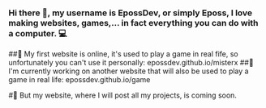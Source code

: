 ### Hi there 👋, my username is EpossDev, or simply Eposs, I love making websites, games,... in fact everything you can do with a computer. 💻 

##🚀 My first website is online, it's used to play a game in real fife, so unfortunately you can't use it personally: epossdev.github.io/misterx
##🔭 I'm currently working on another website that will also be used to play a game in real life: epossdev.github.io/game

#👀 But my website, where I will post all my projects, is coming soon.

<!--
**EpossDev/epossdev** is a ✨ _special_ ✨ repository because its `README.md` (this file) appears on your GitHub profile.

Here are some ideas to get you started:

- 🔭 I’m currently working on ...
- 🌱 I’m currently learning ...
- 👯 I’m looking to collaborate on ...
- 🤔 I’m looking for help with ...
- 💬 Ask me about ...
- 📫 How to reach me: ...
- 😄 Pronouns: ...
- ⚡ Fun fact: ...
-->
